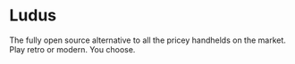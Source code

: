 # Ludus
The fully open source alternative to all the pricey handhelds on the market. Play retro or modern. You choose.
